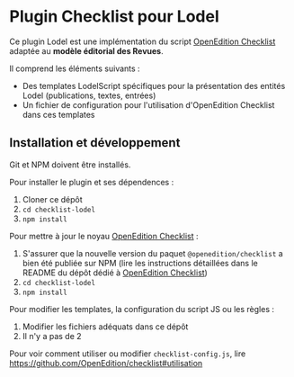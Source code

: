 # Plugin Checklist pour Lodel

Ce plugin Lodel est une implémentation du script [OpenEdition Checklist](https://github.com/OpenEdition/checklist) adaptée au **modèle éditorial des Revues**.

Il comprend les éléments suivants :

* Des templates LodelScript spécifiques pour la présentation des entités Lodel (publications, textes, entrées)
* Un fichier de configuration pour l'utilisation d'OpenEdition Checklist dans ces templates

## Installation et développement

Git et NPM doivent être installés.

Pour installer le plugin et ses dépendences :

1. Cloner ce dépôt
2. `cd checklist-lodel`
3. `npm install`

Pour mettre à jour le noyau [OpenEdition Checklist](https://github.com/OpenEdition/checklist) :

1. S'assurer que la nouvelle version du paquet `@openedition/checklist` a bien été publiée sur NPM (lire les instructions détaillées dans le README du dépôt dédié à [OpenEdition Checklist](https://github.com/OpenEdition/checklist))
2. `cd checklist-lodel`
3. `npm install`

Pour modifier les templates, la configuration du script JS ou les règles : 

1. Modifier les fichiers adéquats dans ce dépôt
2. Il n'y a pas de 2

Pour voir comment utiliser ou modifier `checklist-config.js`, lire https://github.com/OpenEdition/checklist#utilisation